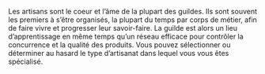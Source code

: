 ﻿---
id: background_guildmember_fr.md#spécialité
name: Spécialité
table:
  d8:
    1:
      Artisanat: Travail du bois (charpentier, menuisier, tonnelier, etc.)
    2:
      Artisanat: Travail de la pierre (maçon, tailleur de pierre, etc.)
    3:
      Artisanat: Travail du cuir (maroquinier, tanneur, cordonnier, etc.)
    4:
      Artisanat: Travail du tissu (tisserand, teinturier, etc.)
    5:
      Artisanat: Travail du métal (armurier, forgeron, rétameur, etc.)
    6:
      Artisanat: Travail du verre (vitrier, verrier, etc.)
    7:
      Artisanat: Travail de précision (orfèvre, joaillier, enlumineur, etc.)
    8:
      Artisanat: Autre (potier, peintre, boulanger, apothicaire, etc.)
---
Les artisans sont le coeur et l’âme de la plupart des guildes. Ils sont souvent les premiers à s’être organisés, la plupart du temps par corps de métier, afin de faire vivre et progresser leur savoir-faire. La guilde est alors un lieu d’apprentissage en même temps qu’un réseau efficace pour contrôler la concurrence et la qualité des produits. Vous pouvez sélectionner ou déterminer au hasard le type d’artisanat dans lequel vous vous êtes spécialisé.

